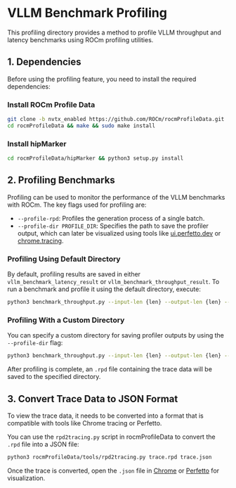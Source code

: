 # VLLM Benchmark Profiling

This profiling directory provides a method to profile VLLM throughput and latency benchmarks using ROCm profiling utilities.

## 1. Dependencies

Before using the profiling feature, you need to install the required dependencies:

### Install ROCm Profile Data

```bash
git clone -b nvtx_enabled https://github.com/ROCm/rocmProfileData.git
cd rocmProfileData && make && sudo make install
```

### Install hipMarker

```bash
cd rocmProfileData/hipMarker && python3 setup.py install
```

## 2. Profiling Benchmarks

Profiling can be used to monitor the performance of the VLLM benchmarks with ROCm. The key flags used for profiling are:

- `--profile-rpd`: Profiles the generation process of a single batch.
- `--profile-dir PROFILE_DIR`: Specifies the path to save the profiler output, which can later be visualized using tools like [ui.perfetto.dev](https://ui.perfetto.dev/) or [chrome.tracing](chrome://tracing/).

### Profiling Using Default Directory

By default, profiling results are saved in either `vllm_benchmark_latency_result` or `vllm_benchmark_throughput_result`. To run a benchmark and profile it using the default directory, execute:

```bash
python3 benchmark_throughput.py --input-len {len} --output-len {len} --model {model} --profile-rpd
```

### Profiling With a Custom Directory

You can specify a custom directory for saving profiler outputs by using the `--profile-dir` flag:

```bash
python3 benchmark_throughput.py --input-len {len} --output-len {len} --model {model} --profile-rpd --profile-dir {/path/to/custom/dir}
```

After profiling is complete, an `.rpd` file containing the trace data will be saved to the specified directory.

## 3. Convert Trace Data to JSON Format

To view the trace data, it needs to be converted into a format that is compatible with tools like Chrome tracing or Perfetto.

You can use the `rpd2tracing.py` script in rocmProfileData to convert the `.rpd` file into a JSON file:

```bash
python3 rocmProfileData/tools/rpd2tracing.py trace.rpd trace.json
```

Once the trace is converted, open the `.json` file in [Chrome](chrome://tracing/) or [Perfetto](https://ui.perfetto.dev/) for visualization.
